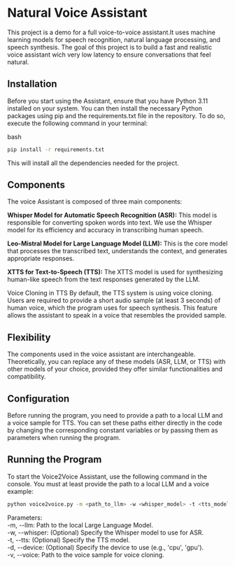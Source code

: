 # Natural Voice Assistant 

This project is a demo for a full voice-to-voice assistant.It uses machine learning models for speech recognition, natural language processing, and speech synthesis.  The goal of this project is to build a fast and realistic voice assistant wich very low latency to ensure conversations that feel natural.  

## Installation
Before you start using the Assistant, ensure that you have Python 3.11 installed on your system. You can then install the necessary Python packages using pip and the requirements.txt file in the repository. To do so, execute the following command in your terminal:

bash
```bash
pip install -r requirements.txt
```
This will install all the dependencies needed for the project.

## Components
The voice Assistant is composed of three main components:

**Whisper Model for Automatic Speech Recognition (ASR):** This model is responsible for converting spoken words into text. We use the Whisper model for its efficiency and accuracy in transcribing human speech.

**Leo-Mistral Model for Large Language Model (LLM):** This is the core model that processes the transcribed text, understands the context, and generates appropriate responses.

**XTTS for Text-to-Speech (TTS):** The XTTS model is used for synthesizing human-like speech from the text responses generated by the LLM.

Voice Cloning in TTS
By default, the TTS system is using voice cloning. Users are required to provide a short audio sample (at least 3 seconds) of human voice, which the program uses for speech synthesis. This feature allows the assistant to speak in a voice that resembles the provided sample.

## Flexibility
The components used in the voice assistant are interchangeable. Theoretically, you can replace any of these models (ASR, LLM, or TTS) with other models of your choice, provided they offer similar functionalities and compatibility.

## Configuration
Before running the program, you need to provide a path to a local LLM and a voice sample for TTS. You can set these paths either directly in the code by changing the corresponding constant variables or by passing them as parameters when running the program.

## Running the Program
To start the Voice2Voice Assistant, use the following command in the console. You must at least provide the path to a local LLM and a voice example:

```bash
python voice2voice.py -m <path_to_llm> -w <whisper_model> -t <tts_model> -d <device> -v <path_to_voice_sample>
```
Parameters:<br>
-m, --llm: Path to the local Large Language Model.<br>
-w, --whisper: (Optional) Specify the Whisper model to use for ASR.<br>
-t, --tts: (Optional) Specify the TTS model.<br>
-d, --device: (Optional) Specify the device to use (e.g., 'cpu', 'gpu').<br>
-v, --voice: Path to the voice sample for voice cloning.<br>
